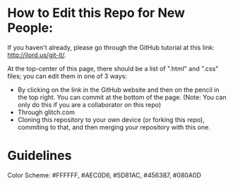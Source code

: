 # How to Edit this Repo for New People:
If you haven't already, please go through the GitHub tutorial at this link: http://jlord.us/git-it/.

At the top-center of this page, there should be a list of ".html" and ".css" files; you can edit them in one of 3 ways:
* By clicking on the link in the GitHub website and then on the pencil in the top right. You can commit at the bottom of the page. (Note: You can only do this if you are a collaborator on this repo)
* Through glitch.com
* Cloning this repository to your own device (or forking this repo), commiting to that, and then merging your repository with this one.

# Guidelines
Color Scheme: #FFFFFF, #AEC0D6, #5D81AC, #456387, #080A0D
